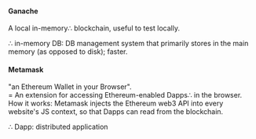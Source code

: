 
#### Ganache
A local in-memory∴ blockchain, useful to test locally.  

∴ in-memory DB: DB management system that primarily stores in the main memory (as opposed to disk); faster.

#### Metamask
"an Ethereum Wallet in your Browser".   
= An extension for accessing Ethereum-enabled Dapps∴ in the browser.    
How it works: Metamask injects the Ethereum web3 API into every website's JS context, so that Dapps can read from the blockchain.    

∴ Dapp: distributed application
